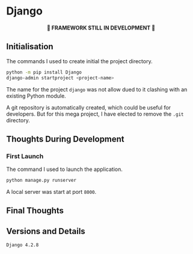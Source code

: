 # Django

<p align="center"><b>🚧 FRAMEWORK STILL IN DEVELOPMENT 🚧</b></p>

## Initialisation

The commands I used to create initial the project directory.

```bash
python -m pip install Django
django-admin startproject <project-name>
```

The name for the project `django` was not allow dued to it clashing with an existing Python module.

A git repository is automatically created, which could be useful for developers. But for this mega project, I have elected to remove the `.git` directory.

## Thoughts During Development

### First Launch

The command I used to launch the application.

```bash
python manage.py runserver
```

A local server was start at port `8000`.

## Final Thoughts

## Versions and Details

`Django 4.2.8`

